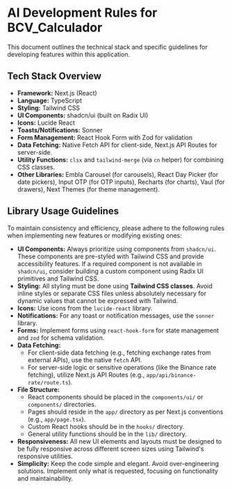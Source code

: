 # AI Development Rules for BCV_Calculador

This document outlines the technical stack and specific guidelines for developing features within this application.

## Tech Stack Overview

*   **Framework:** Next.js (React)
*   **Language:** TypeScript
*   **Styling:** Tailwind CSS
*   **UI Components:** shadcn/ui (built on Radix UI)
*   **Icons:** Lucide React
*   **Toasts/Notifications:** Sonner
*   **Form Management:** React Hook Form with Zod for validation
*   **Data Fetching:** Native Fetch API for client-side, Next.js API Routes for server-side.
*   **Utility Functions:** `clsx` and `tailwind-merge` (via `cn` helper) for combining CSS classes.
*   **Other Libraries:** Embla Carousel (for carousels), React Day Picker (for date pickers), Input OTP (for OTP inputs), Recharts (for charts), Vaul (for drawers), Next Themes (for theme management).

## Library Usage Guidelines

To maintain consistency and efficiency, please adhere to the following rules when implementing new features or modifying existing ones:

*   **UI Components:** Always prioritize using components from `shadcn/ui`. These components are pre-styled with Tailwind CSS and provide accessibility features. If a required component is not available in `shadcn/ui`, consider building a custom component using Radix UI primitives and Tailwind CSS.
*   **Styling:** All styling must be done using **Tailwind CSS classes**. Avoid inline styles or separate CSS files unless absolutely necessary for dynamic values that cannot be expressed with Tailwind.
*   **Icons:** Use icons from the `lucide-react` library.
*   **Notifications:** For any toast or notification messages, use the `sonner` library.
*   **Forms:** Implement forms using `react-hook-form` for state management and `zod` for schema validation.
*   **Data Fetching:**
    *   For client-side data fetching (e.g., fetching exchange rates from external APIs), use the native `fetch` API.
    *   For server-side logic or sensitive operations (like the Binance rate fetching), utilize Next.js API Routes (e.g., `app/api/binance-rate/route.ts`).
*   **File Structure:**
    *   React components should be placed in the `components/ui/` or `components/` directories.
    *   Pages should reside in the `app/` directory as per Next.js conventions (e.g., `app/page.tsx`).
    *   Custom React hooks should be in the `hooks/` directory.
    *   General utility functions should be in the `lib/` directory.
*   **Responsiveness:** All new UI elements and layouts must be designed to be fully responsive across different screen sizes using Tailwind's responsive utilities.
*   **Simplicity:** Keep the code simple and elegant. Avoid over-engineering solutions. Implement only what is requested, focusing on functionality and maintainability.